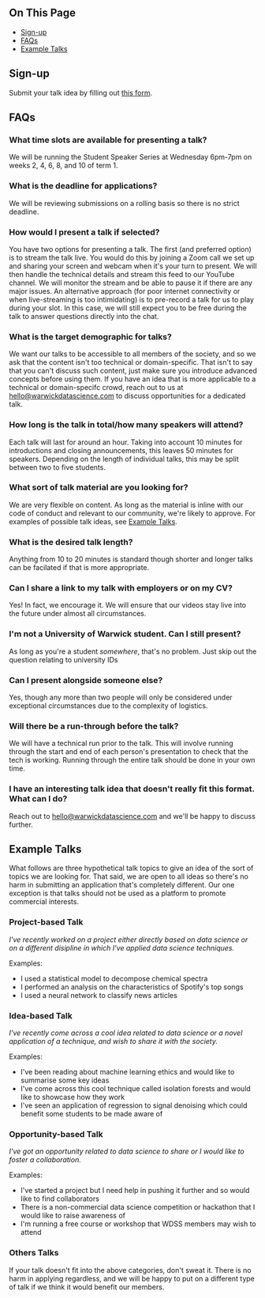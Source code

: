 ## On This Page

- [Sign-up](#sign-up)
- [FAQs](#faqs)
- [Example Talks](#example-talks)

## Sign-up

Submit your talk idea by filling out [this form](https://talks.warwickdatascience.com/student-speaker-series/sign-up).

## FAQs

### What time slots are available for presenting a talk?

We will be running the Student Speaker Series at Wednesday 6pm-7pm on weeks 2, 4, 6, 8, and 10 of term 1.

### What is the deadline for applications?

We will be reviewing submissions on a rolling basis so there is no strict deadline.

### How would I present a talk if selected?

You have two options for presenting a talk. The first (and preferred option) is to stream the talk live. You would do this by joining a Zoom call we set up and sharing your screen and webcam when it's your turn to present. We will then handle the technical details and stream this feed to our YouTube channel. We will monitor the stream and be able to pause it if there are any major issues. An alternative approach (for poor internet connectivity or when live-streaming is too intimidating) is to pre-record a talk for us to play during your slot. In this case, we will still expect you to be free during the talk to answer questions directly into the chat.

### What is the target demographic for talks?

We want our talks to be accessible to all members of the society, and so we ask that the content isn't too technical or domain-specific. That isn't to say that you can't discuss such content, just make sure you introduce advanced concepts before using them. If you have an idea that is more applicable to a technical or domain-specifc crowd, reach out to us at [hello@warwickdatascience.com](mailto:hello@warwickdatascience.com) to discuss opportunities for a dedicated talk.

### How long is the talk in total/how many speakers will attend?

Each talk will last for around an hour. Taking into account 10 minutes for introductions and closing announcements, this leaves 50 minutes for speakers. Depending on the length of individual talks, this may be split between two to five students.

### What sort of talk material are you looking for?

We are very flexible on content. As long as the material is inline with our code of conduct and relevant to our community, we're likely to approve. For examples of possible talk ideas, see [Example Talks](#example-talks).

### What is the desired talk length?

Anything from 10 to 20 minutes is standard though shorter and longer talks can be facilated if that is more appropriate.

### Can I share a link to my talk with employers or on my CV?

Yes! In fact, we encourage it. We will ensure that our videos stay live into the future under almost all circumstances.

### I'm not a University of Warwick student. Can I still present?

As long as you're a student _somewhere_, that's no problem. Just skip out the question relating to university IDs

### Can I present alongside someone else?

Yes, though any more than two people will only be considered under exceptional circumstances due to the complexity of logistics.

### Will there be a run-through before the talk?

We will have a technical run prior to the talk. This will involve running through the start and end of each person's presentation to check that the tech is working. Running through the entire talk should be done in your own time.

### I have an interesting talk idea that doesn't really fit this format. What can I do?

Reach out to [hello@warwickdatascience.com](mailto:hello@warwickdatascience.com) and we'll be happy to discuss further.

## Example Talks

What follows are three hypothetical talk topics to give an idea of the sort of topics we are looking for. That said, we are open to all ideas so there's no harm in submitting an application that's completely different. Our one exception is that talks should not be used as a platform to promote commercial interests.

### Project-based Talk

_I've recently worked on a project either directly based on data science or on a different disipline in which I've applied data science techniques._

Examples:
- I used a statistical model to decompose chemical spectra
- I performed an analysis on the characteristics of Spotify's top songs
- I used a neural network to classify news articles

### Idea-based Talk

_I've recently come across a cool idea related to data science or a novel application of a technique, and wish to share it with the society._

Examples:
- I've been reading about machine learning ethics and would like to summarise some key ideas
- I've come across this cool technique called isolation forests and would like to showcase how they work
- I've seen an application of regression to signal denoising which could benefit some students to be made aware of

### Opportunity-based Talk

_I've got an opportunity related to data science to share or I would like to foster a collaboration._

Examples:
- I've started a project but I need help in pushing it further and so would like to find collaborators
- There is a non-commercial data science competition or hackathon that I would like to raise awareness of
- I'm running a free course or workshop that WDSS members may wish to attend

### Others Talks

If your talk doesn't fit into the above categories, don't sweat it. There is no harm in applying regardless, and we will be happy to put on a different type of talk if we think it would benefit our members.
